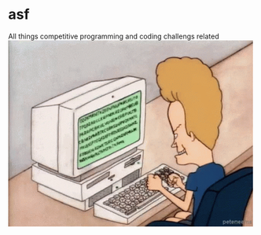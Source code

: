 # asf
All things competitive programming and coding challengs related</br>
![](https://github.com/m-xyz/AOC_2022/blob/main/beavis.gif)</br>

